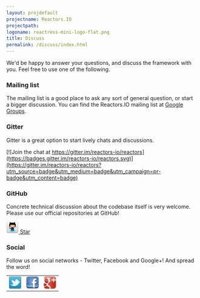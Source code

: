```yaml
---
layout: projdefault
projectname: Reactors.IO
projectpath: 
logoname: reactress-mini-logo-flat.png
title: Discuss
permalink: /discuss/index.html
---
```



We'd be happy to answer your questions,
and discuss the framework with you.
Feel free to use one of the following.


### Mailing list

The mailing list is a good place to ask any sort of general question,
or start a bigger discussion.
You can find the Reactors.IO mailing list at
[Google Groups](https://groups.google.com/forum/#!forum/reactors-io).


### Gitter

Gitter is a great option to start lively chats and discussions.

[![Join the chat at https://gitter.im/reactors-io/reactors](https://badges.gitter.im/reactors-io/reactors.svg)](https://gitter.im/reactors-io/reactors?utm_source=badge&utm_medium=badge&utm_campaign=pr-badge&utm_content=badge)


### GitHub

Concrete technical discussion about the codebase itself is very welcome.
Please use our official repositories at GitHub!

<a href="https://github.com/reactors-io/reactors">
  <img class="hoverimage" src="/resources/images/github_32.png" />
</a>
<a class="github-button" href="https://github.com/reactors-io/reactors" data-icon="octicon-star" data-style="mega" data-count-href="/reactors-io/reactors/stargazers" data-count-api="/repos/reactors-io/reactors#stargazers_count" data-count-aria-label="# stargazers on GitHub" aria-label="Star reactors-io/reactors on GitHub">Star</a>


### Social 

Follow us on social networks - Twitter, Facebook and Google+!
And spread the word!

<table>
<tr>

<td><a href="https://twitter.com/reactors_io">
  <img class="hoverimage" src="/resources/images/twitter-32.png"/>
</a></td>

<td><a href="https://www.facebook.com/reactors.io">
  <img class="hoverimage" src="/resources/images/facebook-32.png"/>
</a></td>

<td><a href="https://plus.google.com/101798679950798373213" rel="publisher">
  <img class="hoverimage" src="/resources/images/gplus-32.png"/>
</a></td>

</tr>
</table>
